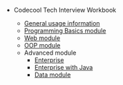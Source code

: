 * Codecool Tech Interview Workbook

    * [General usage information](/)
    * [Programming Basics module](docs/module_progbasics.md)
    * [Web module](docs/module_web.md)
    * [OOP module](docs/module_oop.md)
    * Advanced module
        * [Enterprise](docs/module_advanced_enterprise_general.md)
        * [Enterprise with Java](docs/module_advanced_enterprise_java.md)
        * [Data module](docs/module_advanced_data.md)